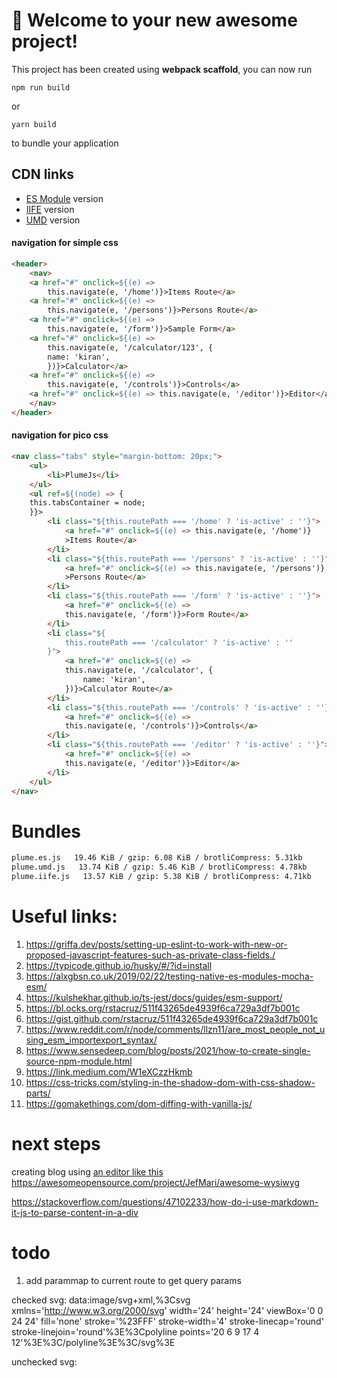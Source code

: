 # 🚀 Welcome to your new awesome project!

This project has been created using **webpack scaffold**, you can now run

```
npm run build
```

or

```
yarn build
```

to bundle your application

## CDN links

- [ES Module](https://cdn.jsdelivr.net/gh/kiranmantha/plumejs-esnext/build/plume.es.js) version
- [IIFE](https://cdn.jsdelivr.net/gh/kiranmantha/plumejs-esnext/build/plume.iife.js) version
- [UMD](https://cdn.jsdelivr.net/gh/kiranmantha/plumejs-esnext/build/plume.umd.js) version

#### navigation for simple css

```html
<header>
    <nav>
    <a href="#" onclick=${(e) =>
        this.navigate(e, '/home')}>Items Route</a>
    <a href="#" onclick=${(e) =>
        this.navigate(e, '/persons')}>Persons Route</a>
    <a href="#" onclick=${(e) =>
        this.navigate(e, '/form')}>Sample Form</a>
    <a href="#" onclick=${(e) =>
        this.navigate(e, '/calculator/123', {
        name: 'kiran',
        })}>Calculator</a>
    <a href="#" onclick=${(e) =>
        this.navigate(e, '/controls')}>Controls</a>
    <a href="#" onclick=${(e) => this.navigate(e, '/editor')}>Editor</a>
    </nav>
</header>
```

#### navigation for pico css

```html
<nav class="tabs" style="margin-bottom: 20px;">
    <ul>
        <li>PlumeJs</li>
    </ul>
    <ul ref=${(node) => {
    this.tabsContainer = node;
    }}>
        <li class="${this.routePath === '/home' ? 'is-active' : ''}">
            <a href="#" onclick=${(e) => this.navigate(e, '/home')}
            >Items Route</a>
        </li>
        <li class="${this.routePath === '/persons' ? 'is-active' : ''}">
            <a href="#" onclick=${(e) => this.navigate(e, '/persons')}
            >Persons Route</a>
        </li>
        <li class="${this.routePath === '/form' ? 'is-active' : ''}">
            <a href="#" onclick=${(e) =>
            this.navigate(e, '/form')}>Form Route</a>
        </li>
        <li class="${
            this.routePath === '/calculator' ? 'is-active' : ''
        }">
            <a href="#" onclick=${(e) =>
            this.navigate(e, '/calculator', {
                name: 'kiran',
            })}>Calculator Route</a>
        </li>
        <li class="${this.routePath === '/controls' ? 'is-active' : ''}">
            <a href="#" onclick=${(e) =>
            this.navigate(e, '/controls')}>Controls</a>
        </li>
        <li class="${this.routePath === '/editor' ? 'is-active' : ''}">
            <a href="#" onclick=${(e) =>
            this.navigate(e, '/editor')}>Editor</a>
        </li>
    </ul>
</nav>
```

# Bundles

```cmd
plume.es.js   19.46 KiB / gzip: 6.08 KiB / brotliCompress: 5.31kb
plume.umd.js   13.74 KiB / gzip: 5.46 KiB / brotliCompress: 4.78kb
plume.iife.js   13.57 KiB / gzip: 5.38 KiB / brotliCompress: 4.71kb
```

# Useful links:

1. https://griffa.dev/posts/setting-up-eslint-to-work-with-new-or-proposed-javascript-features-such-as-private-class-fields./
2. https://typicode.github.io/husky/#/?id=install
3. https://alxgbsn.co.uk/2019/02/22/testing-native-es-modules-mocha-esm/
4. https://kulshekhar.github.io/ts-jest/docs/guides/esm-support/
5. https://bl.ocks.org/rstacruz/511f43265de4939f6ca729a3df7b001c
6. https://gist.github.com/rstacruz/511f43265de4939f6ca729a3df7b001c
7. https://www.reddit.com/r/node/comments/llzn11/are_most_people_not_using_esm_importexport_syntax/
8. https://www.sensedeep.com/blog/posts/2021/how-to-create-single-source-npm-module.html
9. https://link.medium.com/W1eXCzzHkmb
10. https://css-tricks.com/styling-in-the-shadow-dom-with-css-shadow-parts/
11. https://gomakethings.com/dom-diffing-with-vanilla-js/

# next steps

creating blog using [an editor like this](https://levelup.gitconnected.com/an-open-source-medium-like-wysiwyg-editor-1258d3efdf92)
https://awesomeopensource.com/project/JefMari/awesome-wysiwyg

https://stackoverflow.com/questions/47102233/how-do-i-use-markdown-it-js-to-parse-content-in-a-div

# todo

1. add parammap to current route to get query params

checked svg:
data:image/svg+xml,%3Csvg xmlns='http://www.w3.org/2000/svg' width='24' height='24' viewBox='0 0 24 24' fill='none' stroke='%23FFF' stroke-width='4' stroke-linecap='round' stroke-linejoin='round'%3E%3Cpolyline points='20 6 9 17 4 12'%3E%3C/polyline%3E%3C/svg%3E

unchecked svg:

